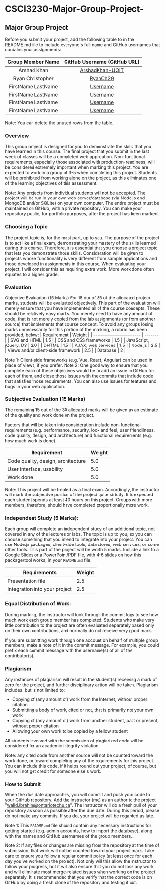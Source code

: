 # CSCI3230-Major-Group-Project-

## Major Group Project
Before you submit your project, add the following table to in the README.md file to include everyone's full name and GitHub usernames that contains your assignments:

| Group Member Name | GitHub Username (GitHub URL)|
| :------------------------:|:--------------------------------------:|
| Arshad Khan | [ArshadKhan-UOIT](https://github.com/ArshadKhan-UOIT) |
| Ryan Christopher | [RyanCh29](https://github.com/RyanCh29) |
| FirstName LastName | [Username](https://github.com/) |
| FirstName LastName | [Username](https://github.com/) |
| FirstName LastName | [Username](https://github.com/) |
| FirstName LastName | [Username](https://github.com/) |

Note: You can delete the unused rows from the table.
### Overview
This group project is designed for you to demonstrate the skills that you have learned in this course.  The final project that you submit in the last week of classes will be a completed web application.  Non-functional requirements, especially those associated with production-readiness, will be considered extremely important when marking this project.  You are expected to work in a group of 3-5 when completing this project.  Students will be prohibited from working alone on the project, as this eliminates one of the learning objectives of this assessment.

Note:  Any projects from individual students will not be accepted.
The project will be run in your own web server/database (via Node.js and MongoDB and/or SQLite) on your own computer.  The entire project must be maintained on GitHub, with a private repository.  You can make your repository public, for portfolio purposes, after the project has been marked.

 

### Choosing a Topic
The project topic is, for the most part, up to you.  The purpose of the project is to act like a final exam, demonstrating your mastery of the skills learned during this course.  Therefore, it is essential that you choose a project topic that lets you demonstrate those skills.  Consideration will be given to projects whose functionality is very different from sample applications and those developed in assignments in this course.  When evaluating your project, I will consider this as requiring extra work.  More work done often equates to a higher grade.

### Evaluation
Objective Evaluation (15 Marks)
For 15 out of 35 of the allocated project marks, students will be evaluated objectively.  This part of the evaluation will merely ensure that you have implemented all of the course concepts.  These should be relatively easy marks.  You merely need to have any amount of code, that is not merely copied from the lab assignments (or from another source) that implements that course concept.  To avoid any groups losing marks unnecessarily for this portion of the marking, a rubric has been provided, below:
| Requirement |  Weight |
| ------------------------ | ------- | 
| SVG and HTML |	1.5 |
| CSS and CSS frameworks |	1.5 |
| JavaScript, jQuery, D3 | 	2.0 |
| DHTML | 1.5 |
| AJAX, web services |	1.5 |
| Node.js |   	2.5 |
| Views and/or client-side framework |	2.5 |
| Database | 	2 |
 

Note 1:  Client-side frameworks (e.g. Vue, React, Angular) can be used in place of views, if you prefer.
Note 2:  One good way to ensure that you complete each of these objectives would be to add an issue in GitHub for each of them, and close those issues with the commits that include code that satisfies those requirements. You can also use issues for features and bugs in your web application.
### Subjective Evaluation (15 Marks)
The remaining 15 out of the 30 allocated marks will be given as an estimate of the quality and work done on the project.

Factors that will be taken into consideration include non-functional requirements (e.g. performance, security, look and feel, user friendliness, code quality, design, and architecture) and functional requirements (e.g. how much work is done).

| Requirement |                        	Weight |
| ----------------------------------- | ------- | 
| Code quality, design, architecture |	5.0 |
| User interface, usability |	5.0 |
| Work done | 	5.0 |

Note:  This project will be treated as a final exam.  Accordingly, the instructor will mark the subjective portion of the project quite strictly.  It is expected each student spends at least 40 hours on this project.  Groups with more members, therefore, should have completed proportionally more work.

### Independent Study (5 Marks):
Each group will complete an independent study of an additional topic, not covered in any of the lectures or labs. The topic is up to you, so you can choose something that you intend to integrate into your project.  You can use Node.js packages, client-side tools, data stores, web services, or some other tools.  This part of the project will be worth 5 marks.  Include a link to a Google Slides or a PowerPoint/PDF file, with 4-6 slides on how this package/tool works, in your `README.md` file.

| Requirements |	 Weight |
| ------------------------------ | ------- | 
| Presentation file |	2.5 |
| Integration into your project	 | 2.5 |
 

### Equal Distribution of Work:
During marking, the instructor will look through the commit logs to see how much work each group member has completed. Students who make very little contribution to the project are often evaluated separately based only on their own contributions, and normally do not receive very good mark.

If you are submitting work through one account on behalf of multiple group members, make a note of it in the commit message. For example, you could prefix each commit message with the username(s) of all of the contributor(s).

### Plagiarism
Any instances of plagiarism will result in the student(s) receiving a mark of zero for the project, and further disciplinary action will be taken.  Plagiarism includes, but is not limited to:
- Copying of (any amount of) work from the Internet, without proper citation
- Submitting a body of work, cited or not, that is primarily not your own work
- Copying of (any amount of) work from another student, past or present, without proper citation
- Allowing your own work to be copied by a fellow student

All students involved with the submission of plagiarized code will be considered for an academic integrity violation.

Note: any cited code from another source will not be counted toward the work done, or toward completing any of the requirements for this project.  You can include this code, if it helps round out your project, of course, but you will not get credit for someone else's work.
 

### How to Submit
When the due date approaches, you will commit and push your code to your GitHub repository.  Add the instructor (me) as an author to the project "walid.ibrahim@ontariotechu.ca". The instructor will do a fresh pull of your repository as soon as possible after the due date.  During this period, please do not make any commits.  If you do, your project will be regarded as late.

Note 1:  This `README.md` file should contain any necessary instructions for getting started (e.g. admin accounts, how to import the database), along with the names and GitHub usernames of the group members._

Note 2:  If any files or changes are missing from the repository at the time of submission, that work will not be counted toward your project mark.  Take care to ensure you follow a regular commit policy (at least once for each day you’ve worked on the project).  Not only will this allow the instructor to follow your progress, but it will also ensure that you do not lose any work and will eliminate most merge-related issues when working on the project separately.  It is recommended that you verify that the correct code is on GitHub by doing a fresh clone of the repository and testing it out.
